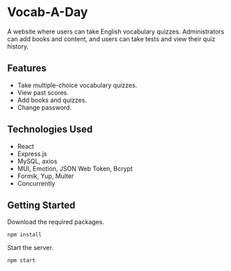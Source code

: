 # Vocab-A-Day

A website where users can take English vocabulary quizzes. Administrators can add books and content, and users can take tests and view their quiz history.

## Features

- Take multiple-choice vocabulary quizzes.
- View past scores.
- Add books and quizzes.
- Change password.

## Technologies Used

- React
- Express.js
- MySQL, axios
- MUI, Emotion, JSON Web Token, Bcrypt
- Formik, Yup, Multer
- Concurrently

## Getting Started

Download the required packages.
```
npm install
```
Start the server.
```
npm start
```

